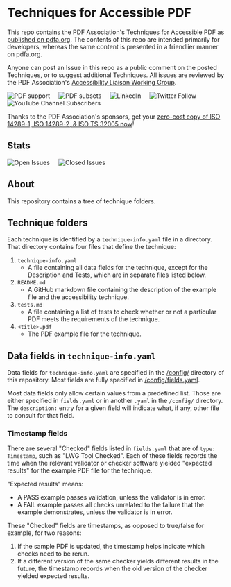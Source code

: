 # Techniques for Accessible PDF

This repo contains the PDF Association's Techniques for Accessible PDF as [published on pdfa.org](https://pdfa.org/techniques-for-accessible-pdf/). The contents of this repo are intended primarily for developers, whereas the same content is presented in a friendlier manner on pdfa.org. 

Anyone can post an Issue in this repo as a public comment on the posted Techniques, or to suggest additional Techniques. All issues are reviewed by the PDF Association's [Accessibility Liaison Working Group](https://pdfa.org/community/pdf-accessibility-liaison-working-group/).

![PDF support](https://img.shields.io/badge/PDF-1.7%2C2.0-blue)
&nbsp;&nbsp;&nbsp;
![PDF subsets](https://img.shields.io/badge/PDF%20subsets-PDF%2FUA--1%2CPDF%2FUA--2-blue)
&nbsp;&nbsp;&nbsp;
![LinkedIn](https://img.shields.io/static/v1?style=social&label=LinkedIn&logo=linkedin&message=PDF-Association)
&nbsp;&nbsp;&nbsp;
![Twitter Follow](https://img.shields.io/twitter/follow/PDFAssociation?style=social)
&nbsp;&nbsp;&nbsp;
![YouTube Channel Subscribers](https://img.shields.io/youtube/channel/subscribers/UCJL_M0VH2lm65gvGVarUTKQ?style=social)

Thanks to the PDF Association's sponsors, get your [zero-cost copy of ISO 14289-1, ISO 14289-2, & ISO TS 32005 now](https://pdfa.org/announcing-no-cost-access-to-pdfs-accessibility-standards/)!

## Stats

![Open Issues](https://img.shields.io/github/issues/pdf-association/techniques-for-accessible-pdf)
&nbsp;&nbsp;&nbsp;
![Closed Issues](https://img.shields.io/github/issues-closed-raw/pdf-association/techniques-for-accessible-pdf)

## About

This repository contains a tree of technique folders. 

## Technique folders

Each technique is identified by a `technique-info.yaml` file in a directory.
That directory contains four files that define the technique:

1. `technique-info.yaml`
    - A file containing all data fields for the technique, except for the
	    Description and Tests, which are in separate files listed below.
2. `README.md`
    - A GitHub markdown file containing the description of the example file
      and the accessibility technique.
3. `tests.md`
    - A file containing a list of tests to check whether or not a particular
	    PDF meets the requirements of the technique.
4. `<title>.pdf`
    - The PDF example file for the technique.

## Data fields in `technique-info.yaml`

Data fields for `technique-info.yaml` are specified in the [/config/](/config/)
directory of this repository. Most fields are fully specified in 
[/config/fields.yaml](/config/fields.yaml).

Most data fields only allow certain values from a predefined list. Those are
either specified in `fields.yaml` or in another `.yaml` in the `/config/`
directory. The `description:` entry for a given field will indicate what, if
any, other file to consult for that field.

### Timestamp fields

There are several "Checked" fields listed in `fields.yaml` that are of
`type: Timestamp`, such as "LWG Tool Checked". Each of these fields records the time
when the relevant validator or checker software yielded "expected results" for the
example PDF file for the technique.

"Expected results" means:
- A PASS example passes validation, unless the validator is in error.
- A FAIL example passes all checks unrelated to the failure that the
  example demonstrates, unless the validator is in error.

These "Checked" fields are timestamps, as opposed to true/false for example,
for two reasons:
1. If the sample PDF is updated, the timestamp helps indicate which checks need
   to be rerun.
2. If a different version of the same checker yields different results in the
   future, the timestamp records when the old version of the checker yielded
   expected results.
